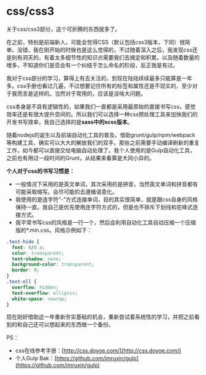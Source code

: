 # css/css3

关于css/css3部分，这个可折腾的东西就多了。

在之前，特别是前端新人，可能会觉得CSS（默认包括css3版本，下同）很简单。没错，我在刚开始的时候也是这么觉得的，不过随着深入之后，我发现css还是别有洞天的，有着太多细节性的知识点需要我们去搞定和积累。以及随着数量的增多，不知道你们是否会有一个纠结于怎么命名的阶段，反正我是有过。

我对于css部分的学习，算得上有去关注的，到现在陆陆续续最多只能算是一年多。css手册也看过几遍，不过想要记住所有的标签和属性还是不现实的，至少对于我而言是这样的。当然对于常用的，应该是没啥大问题。

css本身是不具有逻辑性的，如果我们一直都是采用最原始的直接书写css，感觉效率还是有很大提升空间的。所以我们可以选择一种css预处理工具来加快我们的开发书写效率，我自己选择的是**sass中的scss版本**。

随着nodejs的诞生以及前端自动化工具的普及，借助grunt/gulp/npm/webpack等构建工具，确实可以大大的解放我们的双手。那些之前需要手动编译刷新的重复工作，如今都可以直接交给电脑自动处理了。我个人使用的是Gulp自动化工具，之前也有用过一段时间的Grunt，从结果来看算是大同小异的。

**个人对于css的书写习惯是：**

- 一般情况下采用的是英文单词，其次采用的是拼音，当然英文单词和拼音都有可能采取缩写。会尽可能的去遵循语意化。
- 我使用的是连字符“-”方式连接单词，目的其实很简单，就是跟css自身的风格保持一直。我自己是优先使用连字符方式的，但是也不排斥下划线和驼峰式连接方式。
- 我平常书写css的风格是一行一个，然后会利用自动化工具自动压缩一个压缩版的*.min.css。风格示例如下：

```css
.text-hide {
  font: 0/0 a;
  color: transparent;
  text-shadow: none;
  background-color: transparent;
  border: 0;
}
.text-ell {
  overflow: hidden;
  text-overflow: ellipsis;
  white-space: nowrap;
}
```

现在刚好借助这一年重新夯实基础的机会，重新尝试着系统性的学习，并把之前看到的和自己还可以想起来的东西做一个备份。









PS：

- css在线参考手册：[http://css.doyoe.com/](http://css.doyoe.com/)
- 个人Gulp Bak：[https://github.com/imruxin/gulp](https://github.com/imruxin/gulp)